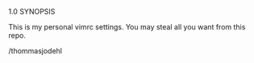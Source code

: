 1.0 SYNOPSIS

This is my personal vimrc settings. You may steal all you want
from this repo.

/thommasjodehl
